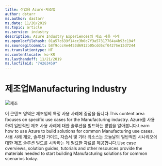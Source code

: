 ```yaml
---
title: 산업용 Azure-제조업
author: dstarr
ms.author: dastarr
ms.date: 11/20/2019
ms.topic: article
ms.service: industry
description: Azure Industry Experiences의 제조 사용 사례
ms.openlocfilehash: 01a57c639f14cc3b0c7f3a57317764a4b93c194f
ms.sourcegitcommit: b8f9ccc4e4453d6912b05cdd6cf04276e13d7244
ms.translationtype: HT
ms.contentlocale: ko-KR
ms.lasthandoff: 11/21/2019
ms.locfileid: "74263459"
---
```

# <a name="manufacturing-industry"></a><span data-ttu-id="3f252-103">제조업</span><span class="sxs-lookup"><span data-stu-id="3f252-103">Manufacturing Industry</span></span>

![제조](./assets/index-assets/manufacturing.png)

<span data-ttu-id="3f252-105">이 콘텐츠 영역은 제조업의 특정 사용 사례에 중점을 둡니다.</span><span class="sxs-lookup"><span data-stu-id="3f252-105">This content area focuses on specific use cases for the Manufacturing industry.</span></span> <span data-ttu-id="3f252-106">Azure를 사용하여 일반적인 제조 사용 사례에 대한 솔루션을 빌드하는 방법을 알아봅니다.</span><span class="sxs-lookup"><span data-stu-id="3f252-106">Learn how to use Azure to build solutions for common Manufacturing use cases.</span></span> <span data-ttu-id="3f252-107">사용 사례 개요, 솔루션 가이드, 자습서 및 기타 리소스는 오늘날의 일반적인 시나리오에 대한 제조 솔루션 빌드를 시작하는 데 필요한 자료를 제공합니다.</span><span class="sxs-lookup"><span data-stu-id="3f252-107">Use case overviews, solution guides, tutorials and other resources provide the materials needed to start building Manufacturing solutions for common scenarios today.</span></span>